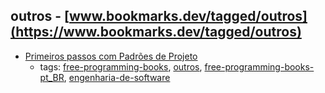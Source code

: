 outros - [www.bookmarks.dev/tagged/outros](https://www.bookmarks.dev/tagged/outros)
---
* [Primeiros passos com Padrões de Projeto](https://leanpub.com/primeiros-passos-com-padroes-de-projeto/)
    * tags: [free-programming-books](../tagged/free-programming-books.md), [outros](../tagged/outros.md), [free-programming-books-pt_BR](../tagged/free-programming-books-pt_BR.md), [engenharia-de-software](../tagged/engenharia-de-software.md)
